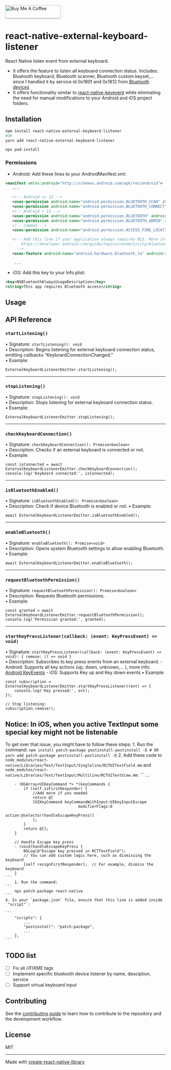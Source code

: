 <a href="https://buymeacoffee.com/bdtren" target="_blank"><img src="https://www.buymeacoffee.com/assets/img/custom_images/orange_img.png" alt="Buy Me A Coffee" style="height: 41px !important;width: 174px !important;box-shadow: 0px 3px 2px 0px rgba(190, 190, 190, 0.5) !important;-webkit-box-shadow: 0px 3px 2px 0px rgba(190, 190, 190, 0.5) !important;" ></a>


# react-native-external-keyboard-listener

React Native listen event from external keyboard.
- It offers the feature to listen all keyboard connection status. Includes: Bluetooth keyboard, Bluetooth scanner, Bluetooth custom keyset,... since I handled it by service id 0x180f and 0x1812 from [Bluetooth devices](https://www.bluetooth.com/wp-content/uploads/Files/Specification/Assigned_Numbers.html)
- It offers functionality similar to [react-native-keyevent](https://github.com/kevinejohn/react-native-keyevent) while eliminating the need for manual modifications to your Android and iOS project folders.  

## Installation

```sh
npm install react-native-external-keyboard-listener 
#OR
yarn add react-native-external-keyboard-listener

npx pod-install
```

### Permissions

- Android: Add these lines to your AndroidManifest.xml:
```xml
<manifest xmlns:android="http://schemas.android.com/apk/res/android">
   ...

   <!-- Android >= 12 -->
   <uses-permission android:name="android.permission.BLUETOOTH_SCAN" />
   <uses-permission android:name="android.permission.BLUETOOTH_CONNECT" />
   <!-- Android < 12 -->
   <uses-permission android:name="android.permission.BLUETOOTH" android:maxSdkVersion="30" />
   <uses-permission android:name="android.permission.BLUETOOTH_ADMIN" android:maxSdkVersion="30" />
   <!-- common -->
   <uses-permission android:name="android.permission.ACCESS_FINE_LOCATION" android:maxSdkVersion="30" />

   <!-- Add this line if your application always requires BLE. More info can be found on:
       https://developer.android.com/guide/topics/connectivity/bluetooth-le.html#permissions
     -->
   <uses-feature android:name="android.hardware.bluetooth_le" android:required="true"/>

    ...
```

- iOS: Add this key to your Info.plist:
```xml
<key>NSBluetoothAlwaysUsageDescription</key>
<string>This app requires Bluetooth access</string>
```

## Usage

## API Reference

### `startListening()`
• Signature: `startListening(): void`  
• Description: Begins listening for external keyboard connection status, emitting callbacks “KeyboardConnectionChanged.”  
• Example:  
```tsx
ExternalKeyboardListenerEmitter.startListening();
```

---

### `stopListening()`
• Signature: `stopListening(): void`  
• Description: Stops listening for external keyboard connection status.  
• Example:  
```tsx
ExternalKeyboardListenerEmitter.stopListening();
```

---

### `checkKeyboardConnection()`
• Signature: `checkKeyboardConnection(): Promise<boolean>`  
• Description: Checks if an external keyboard is connected or not.  
• Example:  
```tsx
const isConnected = await ExternalKeyboardListenerEmitter.checkKeyboardConnection();
console.log('Keyboard connected:', isConnected);
```

---

### `isBluetoothEnabled()`
• Signature: `isBluetoothEnabled(): Promise<boolean>`  
• Description: Check if device Bluetooth is enabled or not.
• Example:  
```tsx
await ExternalKeyboardListenerEmitter.isBluetoothEnabled();
```

---

### `enableBluetooth()`
• Signature: `enableBluetooth(): Promise<void>`  
• Description: Opens system Bluetooth settings to allow enabling Bluetooth.  
• Example:  
```tsx
await ExternalKeyboardListenerEmitter.enableBluetooth();
```

---

### `requestBluetoothPermission()`
• Signature: `requestBluetoothPermission(): Promise<boolean>`  
• Description: Requests Bluetooth permissions.  
• Example:  
```tsx
const granted = await ExternalKeyboardListenerEmitter.requestBluetoothPermission();
console.log('Permission granted:', granted);
```

---

### `startKeyPressListener(callback: (event: KeyPressEvent) => void)`
• Signature: `startKeyPressListener(callback: (event: KeyPressEvent) => void): { remove: () => void }`  
• Description: Subscribes to key press events from an external keyboard.
    - Android: Supports all key actions (up, down, unknown,... ), more info: [Android KeyEvents](https://developer.android.com/reference/android/view/KeyEvent)
    - iOS: Supports Key up and Key down events
• Example:  
```tsx
const subscription = ExternalKeyboardListenerEmitter.startKeyPressListener((evt) => {
    console.log('Key pressed:', evt);
});

// Stop listening:
subscription.remove();
```

## Notice: In iOS, when you active TextInput some special key might not be listenable
To get over that issue, you might have to follow these steps:
    1. Run the command:
    ```
        npm install patch-package postinstall-postinstall -D
        # OR
        yarn add patch-package postinstall-postinstall -D
    ```
    2. Add these code to `node_modules/react-native/Libraries/Text/TextInput/Singleline/RCTUITextField.mm` and `node_modules/react-native/Libraries/Text/TextInput/Multiline/RCTUITextView.mm`:
    ```
        ...

        - (NSArray<UIKeyCommand *> *)keyCommands {
            if (self.isFirstResponder) {
                //Add more if you needed
                return @[
                [UIKeyCommand keyCommandWithInput:UIKeyInputEscape
                                    modifierFlags:0
                                            action:@selector(handleEscapeKeyPress)]
                ];
            }
            return @[];
        }

        // Handle Escape key press
        - (void)handleEscapeKeyPress {
            NSLog(@"Escape key pressed in RCTTextField");
            // You can add custom logic here, such as dismissing the keyboard
            [self resignFirstResponder];  // For example, dismiss the keyboard
        }
    ```
        1. Run the command:
    ```
        npx patch-package react-native
    ```
    4. In your `package.json` file, ensure that this line is added inside `"script"`:

    ```
        "scripts": {
            ...
            "postinstall": "patch-package",
            ...
        },
    ```

## TODO list

- [ ] Fix all //FIXME tags
- [ ] Implement specific bluetooth device listener by name, desciption, service
- [ ] Support virtual keyboard input

## Contributing

See the [contributing guide](CONTRIBUTING.md) to learn how to contribute to the repository and the development workflow.

## License

MIT

---

Made with [create-react-native-library](https://github.com/callstack/react-native-builder-bob)
